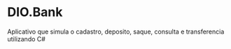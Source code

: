 # DIO.Bank
Aplicativo que simula o cadastro, deposito, saque, consulta e transferencia utilizando C#
